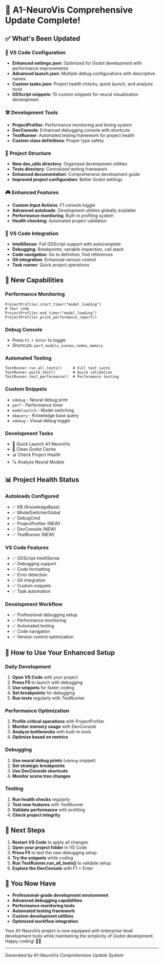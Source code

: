 # 🎉 A1-NeuroVis Comprehensive Update Complete!

## ✅ **What's Been Updated**

### 🔧 **VS Code Configuration**
- **Enhanced settings.json**: Optimized for Godot development with performance improvements
- **Advanced launch.json**: Multiple debug configurations with descriptive names
- **Custom tasks.json**: Project health checks, quick launch, and analysis tools
- **GDScript snippets**: 10 custom snippets for neural visualization development

### 🛠️ **Development Tools**
- **ProjectProfiler**: Performance monitoring and timing system
- **DevConsole**: Enhanced debugging console with shortcuts
- **TestRunner**: Automated testing framework for project health
- **Custom class definitions**: Proper type safety

### 📁 **Project Structure**
- **New dev_utils directory**: Organized development utilities
- **Tests directory**: Centralized testing framework
- **Enhanced documentation**: Comprehensive development guide
- **Improved project configuration**: Better Godot settings

### 🎮 **Enhanced Features**
- **Custom Input Actions**: F1 console toggle
- **Advanced autoloads**: Development utilities globally available
- **Performance monitoring**: Built-in profiling system
- **Health checking**: Automated project validation

### 🎯 **VS Code Integration**
- **IntelliSense**: Full GDScript support with autocomplete
- **Debugging**: Breakpoints, variable inspection, call stack
- **Code navigation**: Go to definition, find references
- **Git integration**: Enhanced version control
- **Task runner**: Quick project operations

## 🚀 **New Capabilities**

### **Performance Monitoring**
```gdscript
ProjectProfiler.start_timer("model_loading")
# Your code
ProjectProfiler.end_timer("model_loading")
ProjectProfiler.print_performance_report()
```

### **Debug Console**
- Press `F1 + Enter` to toggle
- Shortcuts: `perf`, `models`, `scenes`, `nodes`, `memory`

### **Automated Testing**
```gdscript
TestRunner.run_all_tests()     # Full test suite
TestRunner.quick_test()        # Quick validation
TestRunner.test_performance()  # Performance testing
```

### **Custom Snippets**
- `ndebug` - Neural debug print
- `perf` - Performance timer
- `modelswitch` - Model switching
- `kbquery` - Knowledge base query
- `vdebug` - Visual debug toggle

### **Development Tasks**
- 🚀 Quick Launch A1-NeuroVis
- 🧹 Clean Godot Cache
- 📊 Check Project Health
- 🔍 Analyze Neural Models

## 📊 **Project Health Status**

### **Autoloads Configured**
- ✅ KB (KnowledgeBase)
- ✅ ModelSwitcherGlobal
- ✅ DebugCmd
- ✅ ProjectProfiler (NEW)
- ✅ DevConsole (NEW)
- ✅ TestRunner (NEW)

### **VS Code Features**
- ✅ GDScript IntelliSense
- ✅ Debugging support
- ✅ Code formatting
- ✅ Error detection
- ✅ Git integration
- ✅ Custom snippets
- ✅ Task automation

### **Development Workflow**
- ✅ Professional debugging setup
- ✅ Performance monitoring
- ✅ Automated testing
- ✅ Code navigation
- ✅ Version control optimization

## 🎯 **How to Use Your Enhanced Setup**

### **Daily Development**
1. **Open VS Code** with your project
2. **Press F5** to launch with debugging
3. **Use snippets** for faster coding
4. **Set breakpoints** for debugging
5. **Run tests** regularly with TestRunner

### **Performance Optimization**
1. **Profile critical operations** with ProjectProfiler
2. **Monitor memory usage** with DevConsole
3. **Analyze bottlenecks** with built-in tools
4. **Optimize based on metrics**

### **Debugging**
1. **Use neural debug prints** (`ndebug` snippet)
2. **Set strategic breakpoints**
3. **Use DevConsole shortcuts**
4. **Monitor scene tree changes**

### **Testing**
1. **Run health checks** regularly
2. **Test new features** with TestRunner
3. **Validate performance** with profiling
4. **Check project integrity**

## 🔮 **Next Steps**

1. **Restart VS Code** to apply all changes
2. **Open your project folder** in VS Code
3. **Press F5** to test the new debugging setup
4. **Try the snippets** while coding
5. **Run TestRunner.run_all_tests()** to validate setup
6. **Explore the DevConsole** with F1 + Enter

## 🎉 **You Now Have**

- **Professional-grade development environment**
- **Advanced debugging capabilities**
- **Performance monitoring tools**
- **Automated testing framework**
- **Custom development utilities**
- **Optimized workflow integration**

Your A1-NeuroVis project is now equipped with enterprise-level development tools while maintaining the simplicity of Godot development. Happy coding! 🧠✨

---
*Generated by A1-NeuroVis Comprehensive Update System*
